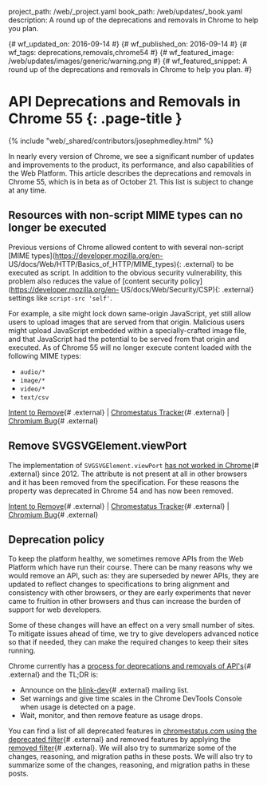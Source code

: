 project_path: /web/_project.yaml
book_path: /web/updates/_book.yaml
description: A round up of the deprecations and removals in Chrome to help you plan.

{# wf_updated_on: 2016-09-14 #}
{# wf_published_on: 2016-09-14 #}
{# wf_tags: deprecations,removals,chrome54 #}
{# wf_featured_image: /web/updates/images/generic/warning.png #}
{# wf_featured_snippet: A round up of the deprecations and removals in Chrome to help you plan. #}

# API Deprecations and Removals in Chrome 55 {: .page-title }

{% include "web/_shared/contributors/josephmedley.html" %}

In nearly every version of Chrome, we see a significant number of updates and
improvements to the product, its performance, and also capabilities of the Web
Platform. This article describes the deprecations and removals in Chrome 55,
which is in beta as of October 21. This list is subject to change at any time.

## Resources with non-script MIME types can no longer be executed

Previous versions of Chrome allowed content to with several non-script [MIME
types](https://developer.mozilla.org/en-
US/docs/Web/HTTP/Basics_of_HTTP/MIME_types){: .external} to be executed as
script. In addition to the obvious security vulnerability, this problem also
reduces the value of [content security policy](https://developer.mozilla.org/en-
US/docs/Web/Security/CSP){: .external} settings like `script-src 'self'`.

For example, a site might lock down same-origin JavaScript, yet still allow
users to upload images that are served from that origin. Malicious users might
upload JavaScript embedded within a specially-crafted image file, and that
JavaScript had the potential to be served from that origin and executed. As of
Chrome 55 will no longer execute content loaded with the following MIME types:

* `audio/*`
* `image/*`
* `video/*`
* `text/csv` 

[Intent to Remove](https://groups.google.com/a/chromium.org/d/topic/blink-dev/AHsFvhHzh1o/discussion){# .external} &#124;
[Chromestatus Tracker](https://www.chromestatus.com/features/6031053726679040){# .external} &#124;
[Chromium Bug](https://bugs.chromium.org/p/chromium/issues/detail?id=433049){# .external}

## Remove SVGSVGElement.viewPort

The implementation of `SVGSVGElement.viewPort` [has not worked in
Chrome](https://bugs.chromium.org/p/chromium/issues/detail?id=395838){#
.external} since 2012. The attribute is not present at all in other browsers and
it has been removed from the specification. For these reasons the property was
deprecated in Chrome 54 and has now been removed.

[Intent to Remove](https://groups.google.com/a/chromium.org/d/topic/blink-dev/bFqDvZK2LVY/discussion){# .external} &#124;
[Chromestatus Tracker](https://www.chromestatus.com/feature/5686865248124928){# .external} &#124;
[Chromium Bug](https://bugs.chromium.org/p/chromium/issues/detail?id=395838){# .external}

## Deprecation policy

To keep the platform healthy, we sometimes remove APIs from the Web Platform
which have run their course. There can be many reasons why we would remove an
API, such as: they are superseded by newer APIs, they are updated to reflect
changes to specifications to bring alignment and consistency with other
browsers, or they are early experiments that never came to fruition in other
browsers and thus can increase the burden of support for web developers.

Some of these changes will have an effect on a very small number of sites. To
mitigate issues ahead of time, we try to give developers advanced notice so that
if needed, they can make the required changes to keep their sites running.

Chrome currently has a [process for deprecations and removals of
API's](http://www.chromium.org/blink#TOC-Launch-Process:-Deprecation){#
.external} and the TL;DR is:

* Announce on the
  [blink-dev](https://groups.google.com/a/chromium.org/forum/#!forum/blink-dev){# .external}
  mailing list.
* Set warnings and give time scales in the Chrome DevTools Console when usage
  is detected on a page.
* Wait, monitor, and then remove feature as usage drops.

You can find a list of all deprecated features in [chromestatus.com using the
deprecated filter](https://www.chromestatus.com/features#deprecated){#
.external} and removed features by applying the [removed
filter](https://www.chromestatus.com/features#removed){# .external}. We will
also  try to summarize some of the changes, reasoning, and migration paths in
these posts. We will also try to summarize some of the changes, reasoning, and
migration paths in these posts.
